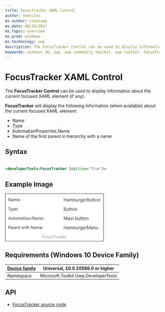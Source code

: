 ```yaml
---
title: FocusTracker XAML Control 
author: nmetulev
ms.author: nikolame
ms.date: 08/20/2017
ms.topic: overview
ms.prod: windows
ms.technology: uwp
description: The FocusTracker Control can be used to display information about the current focused XAML element (if any).
keywords: windows 10, uwp, uwp community toolkit, uwp toolkit, FocusTracker, XAML Control, xaml 
---
```


# FocusTracker XAML Control 

The **FocusTracker Control** can be used to display information about the current focused XAML element (if any).

**FocusTracker** will display the following information (when available) about the current focused XAML element:
- Name
- Type
- AutomationProperties.Name
- Name of the first parent in hierarchy with a name

## Syntax

```xml

<developerTools:FocusTracker IsActive="True"/>

```

## Example Image

![FocusTracker image](../resources/images/DeveloperTools-FocusTracker.jpg "FocusTracker")

## Requirements (Windows 10 Device Family)

| [Device family](http://go.microsoft.com/fwlink/p/?LinkID=526370) | Universal, 10.0.10586.0 or higher |
| --- | --- |
| Namespace | Microsoft.Toolkit.Uwp.DeveloperTools |

## API

* [FocusTracker source code](https://github.com/Microsoft/UWPCommunityToolkit/tree/master/Microsoft.Toolkit.Uwp.DeveloperTools/FocusTracker)

